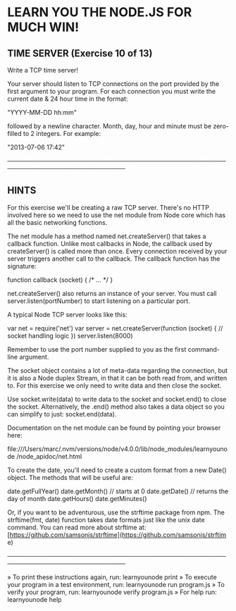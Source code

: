 # LEARN YOU THE NODE.JS FOR MUCH WIN!

## TIME SERVER (Exercise 10 of 13)

Write a TCP time server!

Your server should listen to TCP connections on the port provided by the
first argument to your program. For each connection you must write the
current date & 24 hour time in the format:

   "YYYY-MM-DD hh:mm"

followed by a newline character. Month, day, hour and minute must be
zero-filled to 2 integers. For example:

   "2013-07-06 17:42"

─────────────────────────────────────────────────────────────────────────────

## HINTS

For this exercise we'll be creating a raw TCP server. There's no HTTP
involved here so we need to use the net module from Node core which has
all the basic networking functions.

The net module has a method named net.createServer() that takes a callback
function. Unlike most callbacks in Node, the callback used by
createServer() is called more than once. Every connection received by your
server triggers another call to the callback. The callback function has
the signature:

   function callback (socket) { /* ... */ }

net.createServer() also returns an instance of your server. You must call
server.listen(portNumber) to start listening on a particular port.

A typical Node TCP server looks like this:

   var net = require('net')
   var server = net.createServer(function (socket) {
     // socket handling logic
   })
   server.listen(8000)

Remember to use the port number supplied to you as the first command-line
argument.

The socket object contains a lot of meta-data regarding the connection,
but it is also a Node duplex Stream, in that it can be both read from, and
written to. For this exercise we only need to write data and then close
the socket.

Use socket.write(data) to write data to the socket and socket.end() to
close the socket. Alternatively, the .end() method also takes a data
object so you can simplify to just: socket.end(data).

Documentation on the net module can be found by pointing your browser
here:

file:///Users/marc/.nvm/versions/node/v4.0.0/lib/node_modules/learnyounode
/node_apidoc/net.html

To create the date, you'll need to create a custom format from a new
Date() object. The methods that will be useful are:

   date.getFullYear()
   date.getMonth()     // starts at 0
   date.getDate()      // returns the day of month
   date.getHours()
   date.getMinutes()

Or, if you want to be adventurous, use the strftime package from npm. The
strftime(fmt, date) function takes date formats just like the unix date
command. You can read more about strftime at:
[https://github.com/samsonjs/strftime](https://github.com/samsonjs/strftim
e)

─────────────────────────────────────────────────────────────────────────────

 » To print these instructions again, run: learnyounode print
 » To execute your program in a test environment, run: learnyounode run
   program.js
 » To verify your program, run: learnyounode verify program.js
 » For help run: learnyounode help
